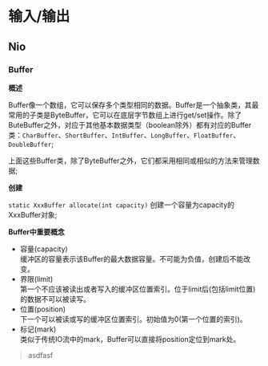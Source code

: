 # 输入/输出
## Nio
### Buffer
**概述**

Buffer像一个数组，它可以保存多个类型相同的数据。Buffer是一个抽象类，其最常用的子类是ByteBuffer，它可以在底层字节数组上进行get/set操作。除了ButeBuffer之外，对应于其他基本数据类型（boolean除外）都有对应的Buffer类：```CharBuffer```、```ShortBuffer```、```IntBuffer```、```LongBuffer```、```FloatBuffer```、```DoubleBuffer```;

上面这些Buffer类，除了ByteBuffer之外，它们都采用相同或相似的方法来管理数据;

**创建**

```static XxxBuffer allocate(int capacity)```
	创建一个容量为capacity的XxxBuffer对象;
	
**Buffer中重要概念**
- 容量(capacity)
	<br/>缓冲区的容量表示该Buffer的最大数据容量。不可能为负值，创建后不能改变。
- 界限(limit)
	<br/>第一个不应该被读出或者写入的缓冲区位置索引。位于limit后(包括limit位置)的数据不可以被读写。
- 位置(position)
	<br/>下一个可以被读或写的缓冲区位置索引。初始值为0(第一个位置的索引)。
- 标记(mark)
	<br/>类似于传统IO流中的mark，Buffer可以直接将position定位到mark处。
	
> asdfasf
	

	